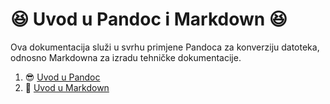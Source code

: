 # 😆 Uvod u Pandoc i Markdown 😆
Ova dokumentacija služi u svrhu primjene Pandoca za konverziju datoteka, odnosno Markdowna za izradu tehničke dokumentacije.

1. 😎 [Uvod u Pandoc](docs/02-pandoc-primjeri-konverzije.md) 
2. 🤭 [Uvod u Markdown](docs/01-markdown-primjeri.md)
